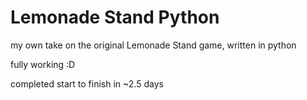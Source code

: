 # Lemonade Stand Python
my own take on the original Lemonade Stand game, written in python

fully working :D

completed start to finish in ~2.5 days

